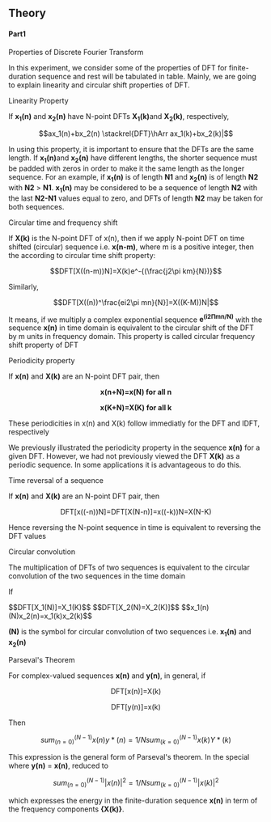 ## Theory

#### Part1
                         
<p>Properties of Discrete Fourier Transform</p>
<p  class="heading-content">
In this experiment, we consider some of the properties of DFT for finite-duration sequence and rest will be tabulated in table. Mainly, we are going to explain linearity and circular shift properties of DFT.</p>
<p>Linearity Property</p>                            
<p>If <b>x<sub>1</sub>(n)</b> and <b>x<sub>2</sub>(n)</b> have N-point DFTs <b>X<sub>1</sub>(k)</b>and <b>X<sub>2</sub>(k)</b>, respectively,</p>

$$ax_1(n)+bx_2(n) \stackrel{DFT}\hArr ax_1(k)+bx_2(k)|$$

<p  class="heading-content">In using this property, it is important to ensure that the DFTs are the same length. If <b>x<sub>1</sub>(n)</b>and <b>x<sub>2</sub>(n)</b> have different
lengths, the shorter sequence must be padded with zeros in order to make it the same length as the longer sequence. For an example, if <b>x<sub>1</sub>(n)</b> is of length <b>N1</b> and <b>x<sub>2</sub>(n)</b> is of length <b>N2</b> with <b>N2</b> > <b>N1</b>.
<b>x<sub>1</sub>(n)</b> may be considered to be a sequence of length <b>N2</b> with the last <b>N2-N1</b> values equal to zero, and DFTs of length <b>N2</b> may be taken for both sequences.</p>
<p  class="heading-content">Circular time and frequency shift</p>
<p  class="heading-content">If <b>X(k)</b> is the N-point DFT of x(n), then if we apply N-point DFT on time shifted 
(circular) sequence i.e. <b>x(n-m)</b>, where m is a positive integer, then the according to circular time shift property:</p>

$$DFT[X((n-m))N]=X(k)e^-{(\frac{j2\pi km}{N})}$$

<p>Similarly,</p>

$$DFT[X((n))^\frac{ei2\pi mn}{N}]=X((K-M))N|$$

<p  class="heading-content">It means, if we multiply a complex exponential sequence <b>e<sup>(i2&Pi;mn/N)</sup></b> with the sequence <b>x(n)</b> in
time domain is equivalent to the circular shift of the DFT by m units in frequency domain. This property is called circular frequency shift property of DFT</p>
<p>Periodicity property</p>
<p>If <b>x(n)</b> and <b>X(k)</b> are an N-point DFT pair, then</p>

<p><p style="text-align:center"><b>x(n+N)=x(N) for all n</b> </p>
<p><p style="text-align:center"><b>x(K+N)=X(K) for all k</b></p> 
<p>These periodicities in x(n) and X(k) follow immediatly for the DFT and IDFT, respectively</p>
<p>We previously illustrated the periodicity property in the sequence <b>x(n)</b> for a given DFT. However, we had not previously viewed the DFT <b>X(k)</b> as a periodic sequence. In some applications it is advantageous to do this.</p>
<p>Time reversal of a sequence</p>
<p>If <b>x(n)</b> and <b>X(k)</b> are an N-point DFT pair, then</p>
<p style="text-align:center">DFT[x((-n))N]=DFT[X(N-n)]=x((-k))N=X(N-K)</p>
<p>Hence reversing the N-point sequence in time is equivalent to reversing the DFT values</p>
<p>Circular convolution</p>
<p  class="heading-content">The multiplication of DFTs of two sequences is equivalent to the circular convolution of the two sequences in the time 
domain</p>
<p>If</p>
$$DFT[X_1(N)]=X_1(K)$$
$$DFT[X_2(N)=X_2(K)]$$
$$x_1(n)(N)x_2(n)=x_1(k)x_2(k)$$
<p><b>(N)</b> is the symbol for circular convolution of two sequences i.e. <b>x<sub>1</sub>(n)</b> and <b>x<sub>2</sub>(n)</b></p> 
<p>Parseval's Theorem</p>
<p>For complex-valued sequences <b>x(n)</b> and <b>y(n)</b>, in general, if</p>
<p style="text-align:center">DFT[x(n)]=X(k)</p>
<p style="text-align:center">DFT[y(n)]=x(k)</p>
<p>Then</p>

$$sum_(n=0)^(N-1)x(n)y*(n)=1/N sum_(k=0)^(N-1)x(k)Y*(k)$$

<p>This expression is the general form of Parseval's theorem. In the special where <b>y(n)</b> = <b>x(n)</b>, reduced to</p>

$$sum_(n=0)^(N-1)|x(n)|^2=1/N sum_(k=0)^(N-1)|x(k)|^2$$

<p>which expresses the energy in the finite-duration sequence <b>x(n)</b> in term of the frequency components <b>{X(k)}</b>.</p>
</div>


<script id="MathJax-script" async src="https://cdn.jsdelivr.net/npm/mathjax@3.2.2/es5/tex-mml-chtml.js"></script>    
